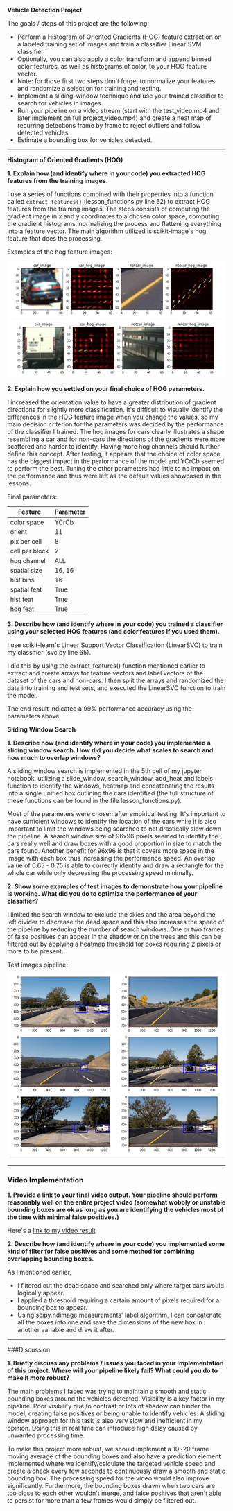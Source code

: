 **Vehicle Detection Project**

The goals / steps of this project are the following:

* Perform a Histogram of Oriented Gradients (HOG) feature extraction on a labeled training set of images and train a classifier Linear SVM classifier
* Optionally, you can also apply a color transform and append binned color features, as well as histograms of color, to your HOG feature vector.
* Note: for those first two steps don't forget to normalize your features and randomize a selection for training and testing.
* Implement a sliding-window technique and use your trained classifier to search for vehicles in images.
* Run your pipeline on a video stream (start with the test_video.mp4 and later implement on full project_video.mp4) and create a heat map of recurring detections frame by frame to reject outliers and follow detected vehicles.
* Estimate a bounding box for vehicles detected.

---

**Histogram of Oriented Gradients (HOG)**

**1. Explain how (and identify where in your code) you extracted HOG features from the training images.**

I use a series of functions combined with their properties into a function called `extract_features()` (lesson_functions.py line 52) to extract HOG features from the training images.  The steps consists of computing the gradient image in x and y coordinates to a chosen color space, computing the gradient histograms, normalizing the process and flattening everything into a feature vector.  The main algorithm utilized is scikit-image's hog feature that does the processing.  

Examples of the hog feature images:

<img src="./output_images/hog1.png">
<img src="./output_images/hog2.png">

**2. Explain how you settled on your final choice of HOG parameters.**

I increased the orientation value to have a greater distribution of gradient directions for slightly more classification.  It's difficult to visually identify the differences in the HOG feature image when you change the values, so my main decision criterion for the parameters was decided by the performance of the classifier I trained.  The hog images for cars clearly illustrates a shape resembling a car and for non-cars the directions of the gradients were more scattered and harder to identify. Having more hog channels should further define this concept.  After testing, it appears that the choice of color space has the biggest impact in the performance of the model and YCrCb seemed to perform the best. Tuning the other parameters had little to no impact on the performance and thus were left as the default values showcased in the lessons.  

Final parameters:

|    Feature     | Parameter   |
|----------------|-------------|
| color space    |  YCrCb      |
| orient         |  11         |
| pix per cell   |  8          |
| cell per block |  2          |  
| hog channel    |  ALL        |
| spatial size   |  16, 16     |
| hist bins      |  16         |
| spatial feat   |  True       |
| hist feat      |  True       |
| hog feat       |  True       |


**3. Describe how (and identify where in your code) you trained a classifier using your selected HOG features (and color features if you used them).**

I use scikit-learn's Linear Support Vector Classification (LinearSVC) to train my classifier (svc.py line 65).

I did this by using the extract_features() function mentioned earlier to extract and create arrays for feature vectors and label vectors of the dataset of the cars and non-cars.  I then split the arrays and randomized the data into training and test sets, and executed the LinearSVC function to train the model.

The end result indicated a 99% performance accuracy using the parameters above.  

**Sliding Window Search**

**1. Describe how (and identify where in your code) you implemented a sliding window search.  How did you decide what scales to search and how much to overlap windows?**

A sliding window search is implemented in the 5th cell of my jupyter notebook, utilizing a slide_window, search_window, add_heat and labels function to identify the windows, heatmap and concatenating the results into a single unified box outlining the cars identified (the full structure of these functions can be found in the file lesson_functions.py).  

Most of the parameters were chosen after empirical testing.  It's important to have sufficient windows to identify the location of the cars while it is also important to limit the windows being searched to not drastically slow down the pipeline.  A search window size of 96x96 pixels seemed to identify the cars really well and draw boxes with a good proportion in size to match the cars found. Another benefit for 96x96 is that it covers more space in the image with each box thus increasing the performance speed.  An overlap value of 0.65 - 0.75 is able to correctly identify and draw a rectangle for the whole car while only decreasing the processing speed minimally.    

**2. Show some examples of test images to demonstrate how your pipeline is working.  What did you do to optimize the performance of your classifier?**

I limited the search window to exclude the skies and the area beyond the left divider to decrease the dead space and this also increases the speed of the pipeline by reducing the number of search windows.  One or two frames of false positives can appear in the shadow or on the trees and this can be filtered out by applying a heatmap threshold for boxes requiring 2 pixels or more to be present.

Test images pipeline:

<img src="./output_images/pipeline_example.png">

---

### Video Implementation

**1. Provide a link to your final video output.  Your pipeline should perform reasonably well on the entire project video (somewhat wobbly or unstable bounding boxes are ok as long as you are identifying the vehicles most of the time with minimal false positives.)**

Here's a [link to my video result](./project_video_output.mp4)

**2. Describe how (and identify where in your code) you implemented some kind of filter for false positives and some method for combining overlapping bounding boxes.**

As I mentioned earlier,
- I filtered out the dead space and searched only where target cars would logically appear.  
- I applied a threshold requiring a certain amount of pixels required for a bounding box to appear.  
- Using scipy.ndimage.measurements' label algorithm, I can concatenate all the boxes into one and save the dimensions of the new box in another variable and draw it after.  

---

###Discussion

**1. Briefly discuss any problems / issues you faced in your implementation of this project.  Where will your pipeline likely fail?  What could you do to make it more robust?**

The main problems I faced was trying to maintain a smooth and static bounding boxes around the vehicles detected.  Visibility is a key factor in my pipeline.  Poor visibility due to contrast or lots of shadow can hinder the model, creating false positives or being unable to identify vehicles.  A sliding window approach for this task is also very slow and inefficient in my opinion. Doing this in real time can introduce high delay caused by unwanted processing time.  

To make this project more robust, we should implement a 10~20 frame moving average of the bounding boxes and also have a prediction element implemented where we identify/calculate the targeted vehicle speed and create a check every few seconds to continuously draw a smooth and static bounding box.  The processing speed for the video would also improve significantly. Furthermore, the bounding boxes drawn when two cars are too close to each other wouldn't merge, and false positives that aren't able to persist for more than a few frames would simply be filtered out.
